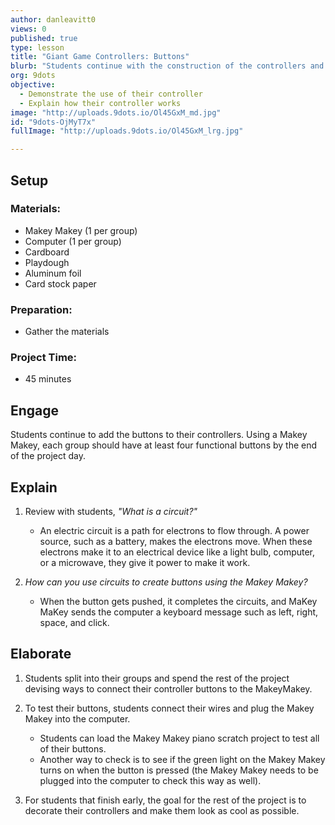 ```yaml
---
author: danleavitt0
views: 0
published: true
type: lesson
title: "Giant Game Controllers: Buttons"
blurb: "Students continue with the construction of the controllers and connect the #MakeyMakey to their buttons."
org: 9dots
objective: 
  - Demonstrate the use of their controller
  - Explain how their controller works
image: "http://uploads.9dots.io/Ol45GxM_md.jpg"
id: "9dots-OjMyT7x"
fullImage: "http://uploads.9dots.io/Ol45GxM_lrg.jpg"

---
```


## Setup

### Materials:

- Makey Makey (1 per group)
- Computer (1 per group)
- Cardboard
- Playdough
- Aluminum foil
- Card stock paper

### Preparation:

- Gather the materials

### Project Time:

- 45 minutes

## Engage
Students continue to add the buttons to their controllers. Using a Makey Makey, each group should have at least four functional buttons by the end of the project day.

## Explain

1. Review with students, _"What is a circuit?"_
	- An electric circuit is a path for electrons to flow through. A power source, such as a battery, makes the electrons move. When these electrons make it to an electrical device like a light bulb, computer, or a microwave, they give it power to make it work.

2. _How can you use circuits to create buttons using the Makey Makey?_
	- When the button gets pushed, it completes the circuits, and MaKey MaKey sends the computer a keyboard message such as left, right, space, and click.

## Elaborate

1. Students split into their groups and spend the rest of the project devising ways to connect their controller buttons to the MakeyMakey.

2. To test their buttons, students connect their wires and plug the Makey Makey into the computer. 
	- Students can load the Makey Makey piano scratch project to test all of their buttons. 
    - Another way to check is to see if the green light on the Makey Makey turns on when the button is pressed (the Makey Makey needs to be plugged into the computer to check this way as well).

3. For students that finish early, the goal for the rest of the project is to decorate their controllers and make them look as cool as possible.
